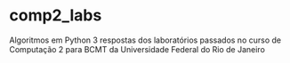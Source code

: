# comp2_labs
Algoritmos em Python 3 respostas dos laboratórios passados no curso de Computação 2 para BCMT da Universidade Federal do Rio de Janeiro
